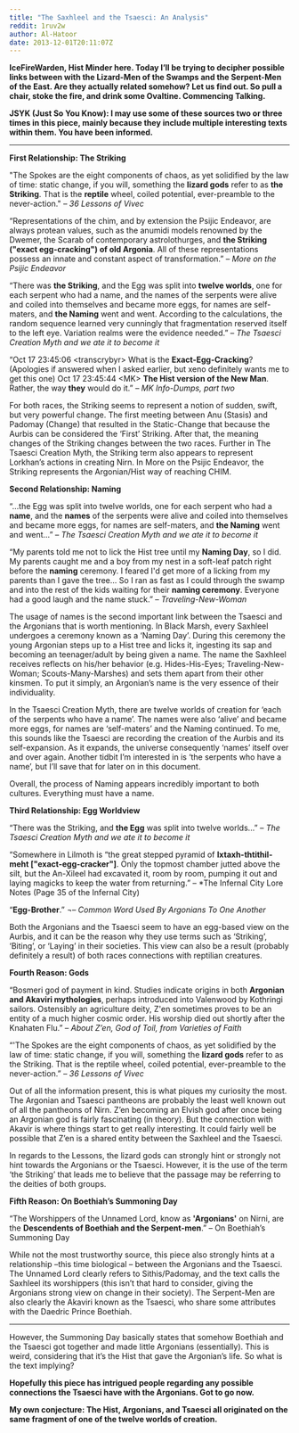 ```yaml
---
title: "The Saxhleel and the Tsaesci: An Analysis"
reddit: 1ruv2w
author: Al-Hatoor
date: 2013-12-01T20:11:07Z
---
```


**IceFireWarden, Hist Minder here. Today I’ll be trying to decipher possible links between with the Lizard-Men of the Swamps and the Serpent-Men of the East. Are they actually related somehow? Let us find out. So pull a chair, stoke the fire, and drink some Ovaltine. Commencing Talking.**

**JSYK (Just So You Know): I may use some of these sources two or three times in this piece, mainly because they include multiple interesting texts within them. You have been informed.**
________________________________________________________
**First Relationship: The Striking**

"The Spokes are the eight components of chaos, as yet solidified by the law of time: static change, if you will, something the **lizard gods** refer to as **the Striking**. That is the **reptile** wheel, coiled potential, ever-preamble to the never-action." – *36 Lessons of Vivec*

“Representations of the chim, and by extension the Psijic Endeavor, are always protean values, such as the anumidi models renowned by the Dwemer, the Scarab of contemporary astrolothurges, and **the Striking ("exact egg-cracking") of old Argonia**. All of these representations possess an innate and constant aspect of transformation.” – *More on the Psijic Endeavor*

“There was **the Striking**, and the Egg was split into **twelve worlds**, one for each serpent who had a name, and the names of the serpents were alive and coiled into themselves and became more eggs, for names are self-maters, and **the Naming** went and went. According to the calculations, the random sequence learned very cunningly that fragmentation reserved itself to the left eye. Variation realms were the evidence needed.” – *The Tsaesci Creation Myth and we ate it to become it*

“Oct 17 23:45:06 &lt;transcrybyr&gt; What is the **Exact-Egg-Cracking**? (Apologies if answered when I asked earlier, but xeno definitely wants me to get this one)
Oct 17 23:45:44 &lt;MK&gt; **The Hist version of the New Man**. Rather, the way **they** would do it.” – *MK Info-Dumps, part two*

For both races, the Striking seems to represent a notion of sudden, swift, but very powerful change. The first meeting between Anu (Stasis) and Padomay (Change) that resulted in the Static-Change that because the Aurbis can be considered the ‘First’ Striking. After that, the meaning changes of the Striking changes between the two races. Further in The Tsaesci Creation Myth, the Striking term also appears to represent Lorkhan’s actions in creating Nirn. In More on the Psijic Endeavor, the Striking represents the Argonian/Hist way of reaching CHIM.

**Second Relationship: Naming**

“…the Egg was split into twelve worlds, one for each serpent who had a **name**, and the **names** of the serpents were alive and coiled into themselves and became more eggs, for names are self-maters, and **the Naming** went and went…” – *The Tsaesci Creation Myth and we ate it to become it*

“My parents told me not to lick the Hist tree until my **Naming Day**, so I did. My parents caught me and a boy from my nest in a soft-leaf patch right before the **naming** ceremony. I feared I'd get more of a licking from my parents than I gave the tree... So I ran as fast as I could through the swamp and into the rest of the kids waiting for their **naming ceremony**. Everyone had a good laugh and the name stuck.” – *Traveling-New-Woman*

The usage of names is the second important link between the Tsaesci and the Argonians that is worth mentioning. In Black Marsh, every Saxhleel undergoes a ceremony known as a ‘Naming Day’. During this ceremony the young Argonian steps up to a Hist tree and licks it, ingesting its sap and becoming an teenager/adult by being given a name. The name the Saxhleel receives reflects on his/her behavior (e.g. Hides-His-Eyes; Traveling-New-Woman; Scouts-Many-Marshes) and sets them apart from their other kinsmen. To put it simply, an Argonian’s name is the very essence of their individuality.

In the Tsaesci Creation Myth, there are twelve worlds of creation for ‘each of the serpents who have a name’. The names were also ‘alive’ and became more eggs, for names are ‘self-maters’ and the Naming continued. To me, this sounds like the Tsaesci are recording the creation of the Aurbis and its self-expansion. As it expands, the universe consequently ‘names’ itself over and over again. Another tidbit I’m interested in is ‘the serpents who have a name’, but I’ll save that for later on in this document.

Overall, the process of Naming appears incredibly important to both cultures. Everything must have a name.

**Third Relationship: Egg Worldview**

“There was the Striking, and **the Egg** was split into twelve worlds…” – *The Tsaesci Creation Myth and we ate it to become it*

“Somewhere in Lilmoth is “the great stepped pyramid of **Ixtaxh-thtithil-meht ["exact-egg-cracker"]**. Only the topmost chamber jutted above the silt, but the An-Xileel had excavated it, room by room, pumping it out and laying magicks to keep the water from returning.” – *The Infernal City Lore Notes (Page 35 of the Infernal City)

“**Egg-Brother**.” ¬– *Common Word Used By Argonians To One Another*

Both the Argonians and the Tsaesci seem to have an egg-based view on the Aurbis, and it can be the reason why they use terms such as ‘Striking’, ‘Biting’, or ‘Laying’ in their societies. This view can also be a result (probably definitely a result) of both races connections with reptilian creatures.

**Fourth Reason: Gods**

“Bosmeri god of payment in kind. Studies indicate origins in both **Argonian and Akaviri mythologies**, perhaps introduced into Valenwood by Kothringi sailors. Ostensibly an agriculture deity, Z'en sometimes proves to be an entity of a much higher cosmic order. His worship died out shortly after the Knahaten Flu.” – *About Z’en, God of Toil, from Varieties of Faith*

“'The Spokes are the eight components of chaos, as yet solidified by the law of time: static change, if you will, something the **lizard gods** refer to as the Striking. That is the reptile wheel, coiled potential, ever-preamble to the never-action.” – *36 Lessons of Vivec*

Out of all the information present, this is what piques my curiosity the most. The Argonian and Tsaesci pantheons are probably the least well known out of all the pantheons of Nirn. Z’en becoming an Elvish god after once being an Argonian god is fairly fascinating (in theory). But the connection with Akavir is where things start to get really interesting. It could fairly well be possible that Z’en is a shared entity between the Saxhleel and the Tsaesci.

In regards to the Lessons, the lizard gods can strongly hint or strongly not hint towards the Argonians or the Tsaesci. However, it is the use of the term ‘the Striking’ that leads me to believe that the passage may be referring to the deities of both groups.

**Fifth Reason: On Boethiah’s Summoning Day**

“The Worshippers of the Unnamed Lord, know as **'Argonians'** on Nirni, are the **Descendents of Boethiah and the Serpent-men**.” – On Boethiah’s Summoning Day

While not the most trustworthy source, this piece also strongly hints at a relationship –this time biological – between the Argonians and the Tsaesci. The Unnamed Lord clearly refers to Sithis/Padomay, and the text calls the Saxhleel its worshippers (this isn’t that hard to consider, giving the Argonians strong view on change in their society). The Serpent-Men are also clearly the Akaviri known as the Tsaesci, who share some attributes with the Daedric Prince Boethiah.
________________________________________________________
However, the Summoning Day basically states that somehow Boethiah and the Tsaesci got together and made little Argonians (essentially). This is weird, considering that it’s the Hist that gave the Argonian’s life. So what is the text implying?

**Hopefully this piece has intrigued people regarding any possible connections the Tsaesci have with the Argonians. Got to go now.**

**My own conjecture: The Hist, Argonians, and Tsaesci all originated on the same fragment of one of the twelve worlds of creation.**
